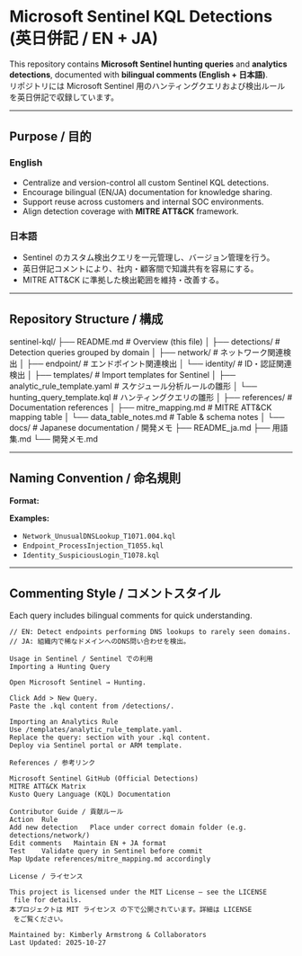 # Microsoft Sentinel KQL Detections (英日併記 / EN + JA)

This repository contains **Microsoft Sentinel hunting queries** and **analytics detections**, documented with **bilingual comments (English + 日本語)**.  
リポジトリには Microsoft Sentinel 用のハンティングクエリおよび検出ルールを英日併記で収録しています。

---

## Purpose / 目的

### English
- Centralize and version-control all custom Sentinel KQL detections.  
- Encourage bilingual (EN/JA) documentation for knowledge sharing.  
- Support reuse across customers and internal SOC environments.  
- Align detection coverage with **MITRE ATT&CK** framework.

### 日本語
- Sentinel のカスタム検出クエリを一元管理し、バージョン管理を行う。  
- 英日併記コメントにより、社内・顧客間で知識共有を容易にする。  
- MITRE ATT&CK に準拠した検出範囲を維持・改善する。

---

## Repository Structure / 構成

sentinel-kql/
├── README.md # Overview (this file)
│
├── detections/ # Detection queries grouped by domain
│ ├── network/ # ネットワーク関連検出
│ ├── endpoint/ # エンドポイント関連検出
│ └── identity/ # ID・認証関連検出
│
├── templates/ # Import templates for Sentinel
│ ├── analytic_rule_template.yaml # スケジュール分析ルールの雛形
│ └── hunting_query_template.kql # ハンティングクエリの雛形
│
├── references/ # Documentation references
│ ├── mitre_mapping.md # MITRE ATT&CK mapping table
│ └── data_table_notes.md # Table & schema notes
│
└── docs/ # Japanese documentation / 開発メモ
├── README_ja.md
├── 用語集.md
└── 開発メモ.md

---

## Naming Convention / 命名規則

**Format:**

**Examples:**
- `Network_UnusualDNSLookup_T1071.004.kql`
- `Endpoint_ProcessInjection_T1055.kql`
- `Identity_SuspiciousLogin_T1078.kql`

---

## Commenting Style / コメントスタイル

Each query includes bilingual comments for quick understanding.

```kql
// EN: Detect endpoints performing DNS lookups to rarely seen domains.
// JA: 組織内で稀なドメインへのDNS問い合わせを検出。

Usage in Sentinel / Sentinel での利用
Importing a Hunting Query

Open Microsoft Sentinel → Hunting.

Click Add > New Query.
Paste the .kql content from /detections/.

Importing an Analytics Rule
Use /templates/analytic_rule_template.yaml.
Replace the query: section with your .kql content.
Deploy via Sentinel portal or ARM template.

References / 参考リンク

Microsoft Sentinel GitHub (Official Detections)
MITRE ATT&CK Matrix
Kusto Query Language (KQL) Documentation

Contributor Guide / 貢献ルール
Action	Rule
Add new detection	Place under correct domain folder (e.g. detections/network/)
Edit comments	Maintain EN + JA format
Test	Validate query in Sentinel before commit
Map	Update references/mitre_mapping.md accordingly

License / ライセンス

This project is licensed under the MIT License – see the LICENSE
 file for details.
本プロジェクトは MIT ライセンス の下で公開されています。詳細は LICENSE
 をご覧ください。

Maintained by: Kimberly Armstrong & Collaborators
Last Updated: 2025-10-27
